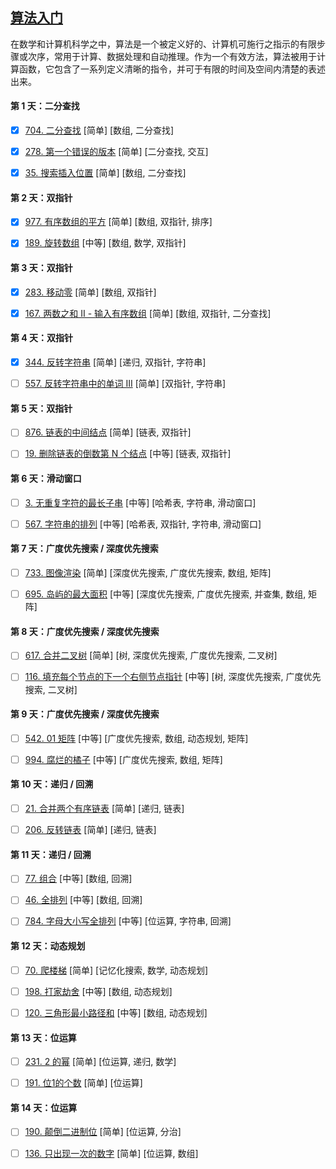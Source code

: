 [算法入门](https://leetcode-cn.com/study-plan/algorithms/)
-----

在数学和计算机科学之中，算法是一个被定义好的、计算机可施行之指示的有限步骤或次序，常用于计算、数据处理和自动推理。作为一个有效方法，算法被用于计算函数，它包含了一系列定义清晰的指令，并可于有限的时间及空间内清楚的表述出来。

#### 第 1 天：二分查找

- [x] [704. 二分查找](https://leetcode-cn.com/problems/binary-search/) [简单] [数组, 二分查找]

- [x] [278. 第一个错误的版本](https://leetcode-cn.com/problems/first-bad-version/) [简单] [二分查找, 交互]

- [x] [35. 搜索插入位置](https://leetcode-cn.com/problems/search-insert-position/) [简单] [数组, 二分查找]


#### 第 2 天：双指针

- [x] [977. 有序数组的平方](https://leetcode-cn.com/problems/squares-of-a-sorted-array/) [简单] [数组, 双指针, 排序]

- [x] [189. 旋转数组](https://leetcode-cn.com/problems/rotate-array/) [中等] [数组, 数学, 双指针]


#### 第 3 天：双指针

- [x] [283. 移动零](https://leetcode-cn.com/problems/move-zeroes/) [简单] [数组, 双指针]

- [x] [167. 两数之和 II - 输入有序数组](https://leetcode-cn.com/problems/two-sum-ii-input-array-is-sorted/) [简单] [数组, 双指针, 二分查找]


#### 第 4 天：双指针

- [x] [344. 反转字符串](https://leetcode-cn.com/problems/reverse-string/) [简单] [递归, 双指针, 字符串]

- [ ] [557. 反转字符串中的单词 III](https://leetcode-cn.com/problems/reverse-words-in-a-string-iii/) [简单] [双指针, 字符串]


#### 第 5 天：双指针

- [ ] [876. 链表的中间结点](https://leetcode-cn.com/problems/middle-of-the-linked-list/) [简单] [链表, 双指针]

- [ ] [19. 删除链表的倒数第 N 个结点](https://leetcode-cn.com/problems/remove-nth-node-from-end-of-list/) [中等] [链表, 双指针]


#### 第 6 天：滑动窗口

- [ ] [3. 无重复字符的最长子串](https://leetcode-cn.com/problems/longest-substring-without-repeating-characters/) [中等] [哈希表, 字符串, 滑动窗口]

- [ ] [567. 字符串的排列](https://leetcode-cn.com/problems/permutation-in-string/) [中等] [哈希表, 双指针, 字符串, 滑动窗口]


#### 第 7 天：广度优先搜索 / 深度优先搜索

- [ ] [733. 图像渲染](https://leetcode-cn.com/problems/flood-fill/) [简单] [深度优先搜索, 广度优先搜索, 数组, 矩阵]

- [ ] [695. 岛屿的最大面积](https://leetcode-cn.com/problems/max-area-of-island/) [中等] [深度优先搜索, 广度优先搜索, 并查集, 数组, 矩阵]


#### 第 8 天：广度优先搜索 / 深度优先搜索

- [ ] [617. 合并二叉树](https://leetcode-cn.com/problems/merge-two-binary-trees/) [简单] [树, 深度优先搜索, 广度优先搜索, 二叉树]

- [ ] [116. 填充每个节点的下一个右侧节点指针](https://leetcode-cn.com/problems/populating-next-right-pointers-in-each-node/) [中等] [树, 深度优先搜索, 广度优先搜索, 二叉树]


#### 第 9 天：广度优先搜索 / 深度优先搜索

- [ ] [542. 01 矩阵](https://leetcode-cn.com/problems/01-matrix/) [中等] [广度优先搜索, 数组, 动态规划, 矩阵]

- [ ] [994. 腐烂的橘子](https://leetcode-cn.com/problems/rotting-oranges/) [中等] [广度优先搜索, 数组, 矩阵]


#### 第 10 天：递归 / 回溯

- [ ] [21. 合并两个有序链表](https://leetcode-cn.com/problems/merge-two-sorted-lists/) [简单] [递归, 链表]

- [ ] [206. 反转链表](https://leetcode-cn.com/problems/reverse-linked-list/) [简单] [递归, 链表]


#### 第 11 天：递归 / 回溯

- [ ] [77. 组合](https://leetcode-cn.com/problems/combinations/) [中等] [数组, 回溯]

- [ ] [46. 全排列](https://leetcode-cn.com/problems/permutations/) [中等] [数组, 回溯]

- [ ] [784. 字母大小写全排列](https://leetcode-cn.com/problems/letter-case-permutation/) [中等] [位运算, 字符串, 回溯]


#### 第 12 天：动态规划

- [ ] [70. 爬楼梯](https://leetcode-cn.com/problems/climbing-stairs/) [简单] [记忆化搜索, 数学, 动态规划]

- [ ] [198. 打家劫舍](https://leetcode-cn.com/problems/house-robber/) [中等] [数组, 动态规划]

- [ ] [120. 三角形最小路径和](https://leetcode-cn.com/problems/triangle/) [中等] [数组, 动态规划]


#### 第 13 天：位运算

- [ ] [231. 2 的幂](https://leetcode-cn.com/problems/power-of-two/) [简单] [位运算, 递归, 数学]

- [ ] [191. 位1的个数](https://leetcode-cn.com/problems/number-of-1-bits/) [简单] [位运算]


#### 第 14 天：位运算

- [ ] [190. 颠倒二进制位](https://leetcode-cn.com/problems/reverse-bits/) [简单] [位运算, 分治]

- [ ] [136. 只出现一次的数字](https://leetcode-cn.com/problems/single-number/) [简单] [位运算, 数组]
